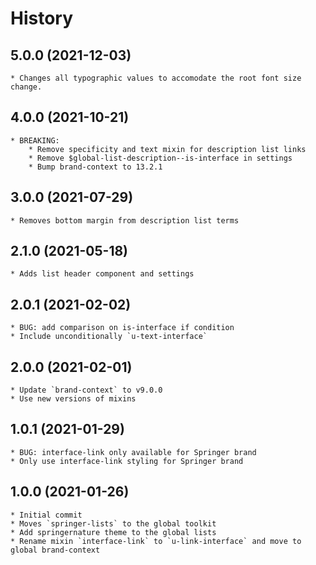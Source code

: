 # History
## 5.0.0 (2021-12-03)
    * Changes all typographic values to accomodate the root font size change.

## 4.0.0 (2021-10-21)
    * BREAKING:
        * Remove specificity and text mixin for description list links
        * Remove $global-list-description--is-interface in settings
        * Bump brand-context to 13.2.1

## 3.0.0 (2021-07-29)
    * Removes bottom margin from description list terms

## 2.1.0 (2021-05-18)
    * Adds list header component and settings

## 2.0.1 (2021-02-02)
    * BUG: add comparison on is-interface if condition
    * Include unconditionally `u-text-interface`

## 2.0.0 (2021-02-01)
    * Update `brand-context` to v9.0.0
    * Use new versions of mixins

## 1.0.1 (2021-01-29)
    * BUG: interface-link only available for Springer brand
	* Only use interface-link styling for Springer brand

## 1.0.0 (2021-01-26)
    * Initial commit
    * Moves `springer-lists` to the global toolkit
    * Add springernature theme to the global lists
    * Rename mixin `interface-link` to `u-link-interface` and move to global brand-context
